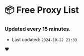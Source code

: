 # :package: Free Proxy List
### Updated every 15 minutes.

- Last updated: `2024-10-22 21:33`

:heart:
